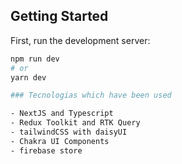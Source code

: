 ## Getting Started

First, run the development server:

```bash
npm run dev
# or
yarn dev

### Tecnologias which have been used

- NextJS and Typescript
- Redux Toolkit and RTK Query
- tailwindCSS with daisyUI
- Chakra UI Components 
- firebase store